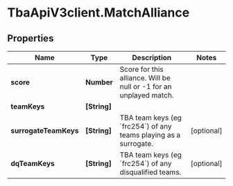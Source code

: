 # TbaApiV3client.MatchAlliance

## Properties
Name | Type | Description | Notes
------------ | ------------- | ------------- | -------------
**score** | **Number** | Score for this alliance. Will be null or -1 for an unplayed match. | 
**teamKeys** | **[String]** |  | 
**surrogateTeamKeys** | **[String]** | TBA team keys (eg &#x60;frc254&#x60;) of any teams playing as a surrogate. | [optional] 
**dqTeamKeys** | **[String]** | TBA team keys (eg &#x60;frc254&#x60;) of any disqualified teams. | [optional] 


